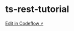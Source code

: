 # ts-rest-tutorial

[Edit in Codeflow ⚡️](https://stackblitz.com/~/github.com/quangnmwork/ts-rest-tutorial)